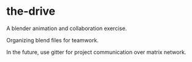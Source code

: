 # the-drive

A blender animation and collaboration exercise.

Organizing blend files for teamwork.

In the future, use gitter for project communication over matrix network.
